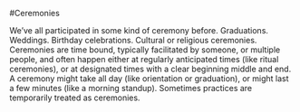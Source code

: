 #Ceremonies

We’ve all participated in some kind of ceremony before. Graduations. Weddings. Birthday celebrations. Cultural or religious ceremonies. Ceremonies are time bound, typically facilitated by someone, or multiple people, and often happen either at regularly anticipated times (like ritual ceremonies), or at designated times with a clear beginning middle and end. A ceremony might take all day (like orientation or graduation), or might last a few minutes (like a morning standup). Sometimes practices are temporarily treated as ceremonies. 
